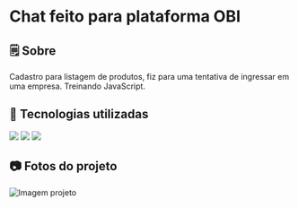 <h1>Chat feito para plataforma OBI</h1>

<h2>🗒️ Sobre</h2>
<p>Cadastro para listagem de produtos, fiz para uma tentativa de ingressar em uma empresa. Treinando JavaScript.</p>

<h2>🚀 Tecnologias utilizadas</h2>
<div>
  <img src="https://img.shields.io/badge/HTML-239120?style=for-the-badge&logo=html5&logoColor=white">
  <img src="https://img.shields.io/badge/CSS-239120?&style=for-the-badge&logo=css3&logoColor=white">
  <img src="https://img.shields.io/badge/JavaScript-F7DF1E?style=for-the-badge&logo=javascript&logoColor=black">
</div>

<h2>📷 Fotos do projeto</h2>
<div>
  <img src="https://i.imgur.com/yq2doSz.png" alt="Imagem projeto">
</div>
